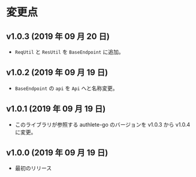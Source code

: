 変更点
======

v1.0.3 (2019 年 09 月 20 日)
----------------------------

- `ReqUtil` と `ResUtil` を `BaseEndpoint` に追加。

v1.0.2 (2019 年 09 月 19 日)
----------------------------

- `BaseEndpoint` の `api` を `Api` へと名称変更。

v1.0.1 (2019 年 09 月 19 日)
----------------------------

- このライブラリが参照する authlete-go のバージョンを
  v1.0.3 から v1.0.4 に変更。

v1.0.0 (2019 年 09 月 19 日)
----------------------------

- 最初のリリース

